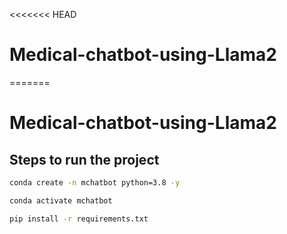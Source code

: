 <<<<<<< HEAD

# Medical-chatbot-using-Llama2

=======

# Medical-chatbot-using-Llama2

## Steps to run the project

```bash
conda create -n mchatbot python=3.8 -y
```

```bash
conda activate mchatbot
```

```bash
pip install -r requirements.txt
```
